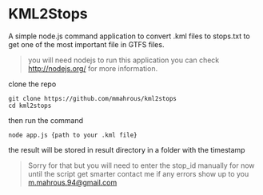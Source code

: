 # KML2Stops
A simple node.js command application to convert .kml files to stops.txt to get one of the most important file in GTFS files.
> you will need nodejs to run this application you can check http://nodejs.org/ for more information.

clone the repo
```
git clone https://github.com/mmahrous/kml2stops
cd kml2stops
```
then run the command 
````
node app.js {path to your .kml file}
````
the result will be stored in result directory in a folder with the timestamp
> Sorry for that but you will need to enter the stop_id manually for now until the script get smarter 
contact me if any errors show up to you m.mahrous.94@gmail.com